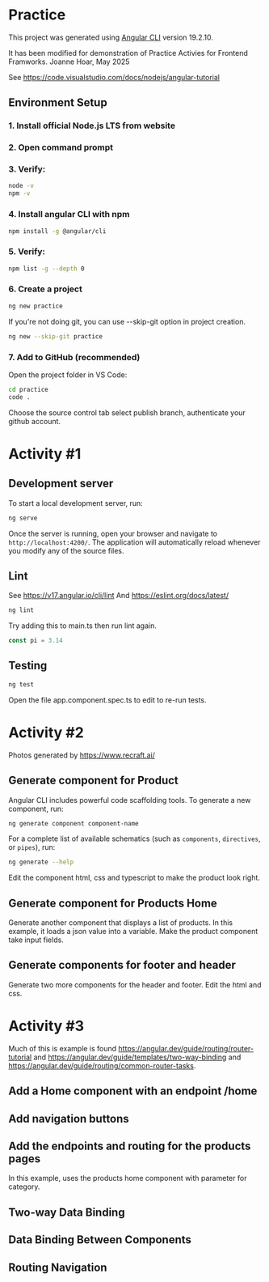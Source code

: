 # Practice

This project was generated using [Angular CLI](https://github.com/angular/angular-cli) version 19.2.10.

It has been modified for demonstration of Practice Activies for Frontend Framworks.
Joanne Hoar, May 2025

See https://code.visualstudio.com/docs/nodejs/angular-tutorial

## Environment Setup

### 1. Install official Node.js LTS from website

### 2. Open command prompt

### 3. Verify:
```bash
node -v
npm -v
```

### 4. Install angular CLI with npm
   ```bash
   npm install -g @angular/cli
   ```
   
### 5. Verify:
```bash
npm list -g --depth 0 
```

### 6. Create a project
```bash
ng new practice
```

If you're not doing git, you can use --skip-git option in project creation.
```bash
ng new --skip-git practice
```

### 7. Add to GitHub (recommended)
Open the project folder in VS Code:
```bash
cd practice
code .
```
Choose the source control tab select publish branch, authenticate your github account. 

# Activity #1

## Development server

To start a local development server, run:

```bash
ng serve
```

Once the server is running, open your browser and navigate to `http://localhost:4200/`. The application will automatically reload whenever you modify any of the source files.

## Lint
See
https://v17.angular.io/cli/lint
And https://eslint.org/docs/latest/

```bash
ng lint
``` 
Try adding this to main.ts then run lint again.

```js
const pi = 3.14
```

## Testing

```bash
ng test
``` 

Open the file app.component.spec.ts to edit to re-run tests.

# Activity #2
Photos generated by https://www.recraft.ai/

## Generate component for Product

Angular CLI includes powerful code scaffolding tools. To generate a new component, run:

```bash
ng generate component component-name
```

For a complete list of available schematics (such as `components`, `directives`, or `pipes`), run:

```bash
ng generate --help
```

Edit the component html, css and typescript to make the product look right.

## Generate component for Products Home

Generate another component that displays a list of products. In this example, it loads a json value into a variable. Make the product component take input fields. 

## Generate components for footer and header

Generate two more components for the header and footer. Edit the html and css.

# Activity #3

Much of this is example is found https://angular.dev/guide/routing/router-tutorial and https://angular.dev/guide/templates/two-way-binding and https://angular.dev/guide/routing/common-router-tasks.
 
## Add a Home component with an endpoint /home

## Add navigation buttons

## Add the endpoints and routing for the products pages

In this example, uses the products home component with parameter for category.

## Two-way Data Binding

## Data Binding Between Components

## Routing Navigation
